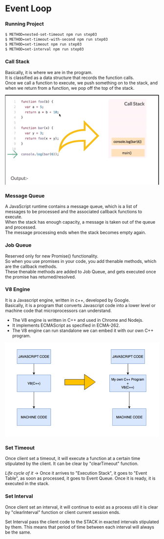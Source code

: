 # Event Loop

### Running Project

```
$ METHOD=nested-set-timeout npm run step03
$ METHOD=set-timeout-with-second npm run step03
$ METHOD=set-timeout npm run step03
$ METHOD=set-interval npm run step03
```

### Call Stack

Basically, it is where we are in the program.<br>It is classified as a data structure that records the function calls. <br>
Once we call a function to execute, we push something on to the stack, and when we return from a function, we pop off the top of the stack.

<img src="./assets/call-stack.gif">

### Message Queue

A JavaScript runtime contains a message queue, which is a list of messages to be processed and the associated callback functions to execute.<br> When the stack has enough capacity, a message is taken out of the queue and processed.<br>
The message processing ends when the stack becomes empty again.

### Job Queue

Reserved only for new Promise() functionality.<br> So when you use promises in your code, you add thenable methods, which are the callback methods.<br>These thenable methods are added to Job Queue, and gets executed once the promise has returned/resolved.

### V8 Engine

It is a Javascript engine, written in c++, developed by Google. <br >Basically, it is a program that converts Javascript code into a lower level or machine code that microprocessors can understand.
- The V8 engine is written in C++ and used in Chrome and Nodejs.
- It implements ECMAScript as specified in ECMA-262.
- The V8 engine can run standalone we can embed it with our own C++ program.

<img src="./assets/v8.png">

### Set Timeout

Once client set a timeout, it will execute a function at a certain time stipulated by the client. It can be clear by "clearTimeout" function.

*Life cycle of it* -> Once it arrives to "Execution Stack", it goes to "Event Table", as soon as processed, it goes to Event Queue. Once it is ready, it is executed in the stack.

### Set Interval

Once client set an interval, it will continue to exist as a process util it is clear by "clearInterval" function or client current session ends.

Set Interval pass the client code to the STACK in exacted intervals stipulated by them. This means that period of time between each interval will always be the same.
